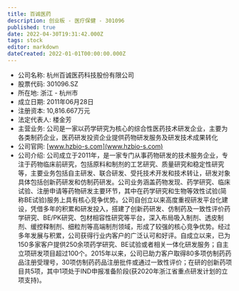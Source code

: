 ```yaml
---
title: 百诚医药
description: 创业板 - 医疗保健 - 301096
published: true
date: 2022-04-30T19:31:42.000Z
tags: stock
editor: markdown
dateCreated: 2022-01-01T00:00:00.000Z
---
```


- 公司名称: 杭州百诚医药科技股份有限公司
- 股票代码: 301096.SZ
- 所在地: 浙江 - 杭州市
- 成立日期: 2011年06月28日
- 注册资本: 10,816.667万元
- 法定代表人: 楼金芳
- 主营业务: 公司是一家以药学研究为核心的综合性医药技术研发企业，主要为各类制药企业，医药研发投资企业提供药物研发服务及研发技术成果转化
- 公司官网: [www.hzbio-s.com](www.hzbio-s.com)
- 公司介绍: 公司成立于2011年，是一家专门从事药物研发的技术服务企业，专注于药物临床前研究，包括原料和制剂的工艺研究、质量研究和稳定性研究等，主要业务包括自主研发、联合研发、受托技术开发和技术转让，研发对象具体包括创新药研发和仿制药研发。公司业务涵盖药物发现、药学研究、临床试验、注册申请等药物研发主要环节，其中在药学研究和生物等效性试验(简称BE试验)服务上具有核心竞争优势。公司自创立以来高度重视研发平台化建设，凭借多年的积累和研发投入，搭建了创新药研发、仿制药及一致性评价药学研究、BE/PK研究、包材相容性研究等平台，深入布局吸入制剂、透皮制剂、缓控释制剂、细粒剂等高端制剂领域，形成了较强的核心竞争优势。经过多年发展与积累，公司获得行业内客户的广泛认可和好评。自成立以来，已为150多家客户提供250余项药学研究、BE试验或者相关一体化研发服务；自主立项研发项目超过100个。2015年以来，公司已助力客户取得80多项仿制药药品注册受理号，30项仿制药药品注册批件或通过一致性评价；在研的创新药项目共5项，其中1项处于IND申报准备阶段(获2020年浙江省重点研发计划的立项支持)。



